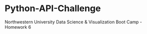 # Python-API-Challenge
Northwestern University Data Science &amp; Visualization Boot Camp - Homework 6
